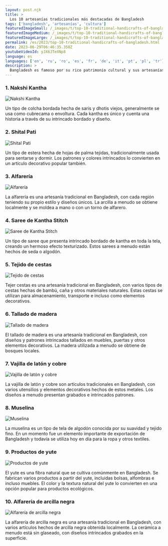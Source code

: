 ```yaml
---
layout: post.njk
title: >
  Los 10 artesanías tradicionales más destacadas de Bangladesh
tags: ['bangladesh', 'artesanías', 'cultura']
featuredImageSmall: /_images/t/top-10-traditional-handicrafts-of-bangladesh-cover-es-small.webp
featuredImageMedium: /_images/t/top-10-traditional-handicrafts-of-bangladesh-cover-es-medium.webp
featuredImageLarge: /_images/t/top-10-traditional-handicrafts-of-bangladesh-cover-es-large.webp
permalink: /es/2023/top-10-traditional-handicrafts-of-bangladesh.html
date: 2023-06-29T06:46:35.358Z
youtubeVideoId: yJX6JTeXNp8
language: es
languages: ['en', 'ru', 'ro', 'es', 'fr', 'de', 'it', 'pt', 'pl', 'tr']
description: >
  Bangladesh es famoso por su rico patrimonio cultural y sus artesanías tradicionales. Aquí están las 10 artesanías más únicas y hermosas que todavía se practican en Bangladesh hoy en día.
---
```


### 1. Nakshi Kantha

![Nakshi Kantha](/_images/2/25896fe48a72e1715a474e76ca652a7a-medium.webp)

Un tipo de colcha bordada hecha de saris y dhotis viejos, generalmente se usa como cubrecama o envoltura. Cada kantha es único y cuenta una historia a través de su intrincado bordado y diseño.

### 2. Shital Pati

![Shital Pati](/_images/a/aa8a9d45e5bb9303b7967e54ae33e66e-medium.webp)

Un tipo de estera hecha de hojas de palma tejidas, tradicionalmente usada para sentarse y dormir. Los patrones y colores intrincados lo convierten en un artículo decorativo popular también.

### 3. Alfarería

![Alfarería](/_images/1/1ed2ed47313dc279cd29aa11f554d3db-medium.webp)

La alfarería es una artesanía tradicional en Bangladesh, con cada región teniendo su propio estilo y diseños únicos. La arcilla a menudo se obtiene localmente y se moldea a mano o con un torno de alfarero.

### 4. Saree de Kantha Stitch

![Saree de Kantha Stitch](/_images/9/965a6ecfaa996ce2b2cb14a9279c3e2a-medium.webp)

Un tipo de saree que presenta intrincado bordado de kantha en toda la tela, creando un hermoso efecto texturizado. Estos sarees a menudo están hechos de seda o algodón.

### 5. Tejido de cestas

![Tejido de cestas](/_images/c/cf6d581e6c0ca9be540773131f344815-medium.webp)

Tejer cestas es una artesanía tradicional en Bangladesh, con varios tipos de cestas hechas de bambú, caña y otros materiales naturales. Estas cestas se utilizan para almacenamiento, transporte e incluso como elementos decorativos.

### 6. Tallado de madera

![Tallado de madera](/_images/e/ee6ff41b7a300f536db5dfd40fc29fd4-medium.webp)

El tallado de madera es una artesanía tradicional en Bangladesh, con diseños y patrones intrincados tallados en muebles, puertas y otros elementos decorativos. La madera utilizada a menudo se obtiene de bosques locales.

### 7. Vajilla de latón y cobre

![Vajilla de latón y cobre](/_images/0/0d1d8ac49dce83b021c8ef16a3cc09e2-medium.webp)

La vajilla de latón y cobre son artículos tradicionales en Bangladesh, con varios utensilios y elementos decorativos hechos de estos metales. Los diseños a menudo presentan grabados e intrincados patrones.

### 8. Muselina

![Muselina](/_images/5/5b8b02d9f2834d3f8be6822a7284efc1-medium.webp)

La muselina es un tipo de tela de algodón conocida por su suavidad y tejido fino. En un momento fue un elemento importante de exportación de Bangladesh y todavía se utiliza hoy en día para la ropa y otros textiles.

### 9. Productos de yute

![Productos de yute](/_images/9/91d716b011bdc9f855a49d9c548aeed3-medium.webp)

El yute es una fibra natural que se cultiva comúnmente en Bangladesh. Se fabrican varios productos a partir del yute, incluidas bolsas, alfombras e incluso muebles. El color y la textura natural del yute lo convierten en una opción popular para productos ecológicos.

### 10. Alfarería de arcilla negra

![Alfarería de arcilla negra](/_images/8/81d338e27b9fa00a89029b4fbf67e812-medium.webp)

La alfarería de arcilla negra es una artesanía tradicional en Bangladesh, con varios artículos hechos de arcilla negra obtenida localmente. La cerámica a menudo está sin glaseado, con diseños intrincados grabados en la superficie.

